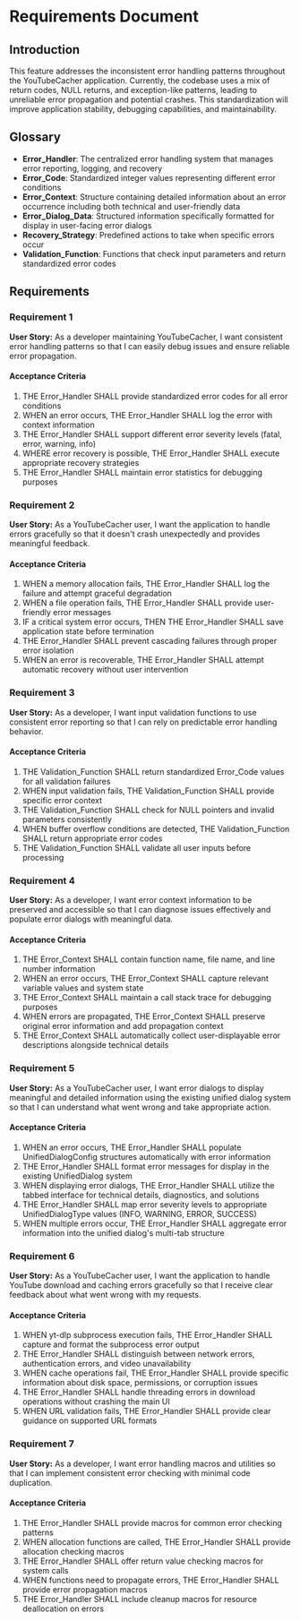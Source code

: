 # Requirements Document

## Introduction

This feature addresses the inconsistent error handling patterns throughout the YouTubeCacher application. Currently, the codebase uses a mix of return codes, NULL returns, and exception-like patterns, leading to unreliable error propagation and potential crashes. This standardization will improve application stability, debugging capabilities, and maintainability.

## Glossary

- **Error_Handler**: The centralized error handling system that manages error reporting, logging, and recovery
- **Error_Code**: Standardized integer values representing different error conditions
- **Error_Context**: Structure containing detailed information about an error occurrence including both technical and user-friendly data
- **Error_Dialog_Data**: Structured information specifically formatted for display in user-facing error dialogs
- **Recovery_Strategy**: Predefined actions to take when specific errors occur
- **Validation_Function**: Functions that check input parameters and return standardized error codes

## Requirements

### Requirement 1

**User Story:** As a developer maintaining YouTubeCacher, I want consistent error handling patterns so that I can easily debug issues and ensure reliable error propagation.

#### Acceptance Criteria

1. THE Error_Handler SHALL provide standardized error codes for all error conditions
2. WHEN an error occurs, THE Error_Handler SHALL log the error with context information
3. THE Error_Handler SHALL support different error severity levels (fatal, error, warning, info)
4. WHERE error recovery is possible, THE Error_Handler SHALL execute appropriate recovery strategies
5. THE Error_Handler SHALL maintain error statistics for debugging purposes

### Requirement 2

**User Story:** As a YouTubeCacher user, I want the application to handle errors gracefully so that it doesn't crash unexpectedly and provides meaningful feedback.

#### Acceptance Criteria

1. WHEN a memory allocation fails, THE Error_Handler SHALL log the failure and attempt graceful degradation
2. WHEN a file operation fails, THE Error_Handler SHALL provide user-friendly error messages
3. IF a critical system error occurs, THEN THE Error_Handler SHALL save application state before termination
4. THE Error_Handler SHALL prevent cascading failures through proper error isolation
5. WHEN an error is recoverable, THE Error_Handler SHALL attempt automatic recovery without user intervention

### Requirement 3

**User Story:** As a developer, I want input validation functions to use consistent error reporting so that I can rely on predictable error handling behavior.

#### Acceptance Criteria

1. THE Validation_Function SHALL return standardized Error_Code values for all validation failures
2. WHEN input validation fails, THE Validation_Function SHALL provide specific error context
3. THE Validation_Function SHALL check for NULL pointers and invalid parameters consistently
4. WHEN buffer overflow conditions are detected, THE Validation_Function SHALL return appropriate error codes
5. THE Validation_Function SHALL validate all user inputs before processing

### Requirement 4

**User Story:** As a developer, I want error context information to be preserved and accessible so that I can diagnose issues effectively and populate error dialogs with meaningful data.

#### Acceptance Criteria

1. THE Error_Context SHALL contain function name, file name, and line number information
2. WHEN an error occurs, THE Error_Context SHALL capture relevant variable values and system state
3. THE Error_Context SHALL maintain a call stack trace for debugging purposes
4. WHEN errors are propagated, THE Error_Context SHALL preserve original error information and add propagation context
5. THE Error_Context SHALL automatically collect user-displayable error descriptions alongside technical details

### Requirement 5

**User Story:** As a YouTubeCacher user, I want error dialogs to display meaningful and detailed information using the existing unified dialog system so that I can understand what went wrong and take appropriate action.

#### Acceptance Criteria

1. WHEN an error occurs, THE Error_Handler SHALL populate UnifiedDialogConfig structures automatically with error information
2. THE Error_Handler SHALL format error messages for display in the existing UnifiedDialog system
3. WHEN displaying error dialogs, THE Error_Handler SHALL utilize the tabbed interface for technical details, diagnostics, and solutions
4. THE Error_Handler SHALL map error severity levels to appropriate UnifiedDialogType values (INFO, WARNING, ERROR, SUCCESS)
5. WHEN multiple errors occur, THE Error_Handler SHALL aggregate error information into the unified dialog's multi-tab structure

### Requirement 6

**User Story:** As a YouTubeCacher user, I want the application to handle YouTube download and caching errors gracefully so that I receive clear feedback about what went wrong with my requests.

#### Acceptance Criteria

1. WHEN yt-dlp subprocess execution fails, THE Error_Handler SHALL capture and format the subprocess error output
2. THE Error_Handler SHALL distinguish between network errors, authentication errors, and video unavailability
3. WHEN cache operations fail, THE Error_Handler SHALL provide specific information about disk space, permissions, or corruption issues
4. THE Error_Handler SHALL handle threading errors in download operations without crashing the main UI
5. WHEN URL validation fails, THE Error_Handler SHALL provide clear guidance on supported URL formats

### Requirement 7

**User Story:** As a developer, I want error handling macros and utilities so that I can implement consistent error checking with minimal code duplication.

#### Acceptance Criteria

1. THE Error_Handler SHALL provide macros for common error checking patterns
2. WHEN allocation functions are called, THE Error_Handler SHALL provide allocation checking macros
3. THE Error_Handler SHALL offer return value checking macros for system calls
4. WHEN functions need to propagate errors, THE Error_Handler SHALL provide error propagation macros
5. THE Error_Handler SHALL include cleanup macros for resource deallocation on errors